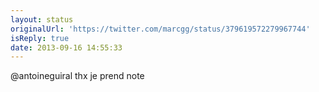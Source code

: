```yaml
---
layout: status
originalUrl: 'https://twitter.com/marcgg/status/379619572279967744'
isReply: true
date: 2013-09-16 14:55:33
---
```


@antoineguiral thx je prend note
